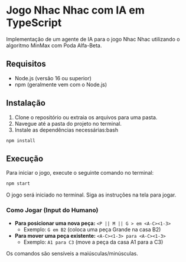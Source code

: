 # Jogo Nhac Nhac com IA em TypeScript

Implementação de um agente de IA para o jogo Nhac Nhac utilizando o algoritmo MinMax com Poda Alfa-Beta.

## Requisitos

- Node.js (versão 16 ou superior)
- npm (geralmente vem com o Node.js)

## Instalação

1.  Clone o repositório ou extraia os arquivos para uma pasta.
2.  Navegue até a pasta do projeto no terminal.
3.  Instale as dependências necessárias:bash

```
npm install
```

## Execução

Para iniciar o jogo, execute o seguinte comando no terminal:

```bash
npm start
```

O jogo será iniciado no terminal. Siga as instruções na tela para jogar.

### Como Jogar (Input do Humano)

- **Para posicionar uma nova peça:** `<P || M || G > em <A-C><1-3>`
  - Exemplo: `G em B2` (coloca uma peça Grande na casa B2)
- **Para mover uma peça existente:** `<A-C><1-3> para <A-C><1-3>`
  - Exemplo: `A1 para C3` (move a peça da casa A1 para a C3)

Os comandos são sensíveis a maiúsculas/minúsculas.
